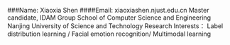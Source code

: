 ###Name: Xiaoxia Shen
####Email: xiaoxiashen.njust.edu.cn
Master candidate, IDAM Group
School of Computer Science and Engineering
Nanjing University of Science and Technology
Research Interests：
Label distribution learning /  Facial emotion recognition/ Multimodal learning
